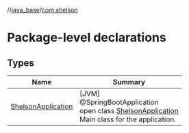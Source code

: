 //[java_base](../../index.md)/[com.shelson](index.md)

# Package-level declarations

## Types

| Name | Summary |
|---|---|
| [ShelsonApplication](-shelson-application/index.md) | [JVM]<br>@SpringBootApplication<br>open class [ShelsonApplication](-shelson-application/index.md)<br>Main class for the application. |
